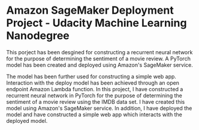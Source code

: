 # Amazon SageMaker Deployment Project - Udacity Machine Learning Nanodegree

This porject has been desgined for constructing a recurrent neural network for the purpose of determining the sentiment of a movie review. A PyTorch model has been created and deployed using Amazon's SageMaker service.

The model has been further used for constructing a simple web app. Interaction with the deploy model has been achieved through an open endpoint Amazon Lambda function. 
In this project, I have constructed a recurrent neural network in PyTorch for the purpose of determining the sentiment of a movie review using the IMDB data set. I have created this model using Amazon's SageMaker service. In addition, I have deployed the model and have constructed a simple web app which interacts with the deployed model.


